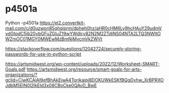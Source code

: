 # p4501a
Python -p4501a
https://el2.convertkit-mail.com/c/d0uzwpn85qhqiprm/dpheh0hz/aHR0cHM6Ly9hcHAuY29udmVydGtpdC5jb20vbGFuZGluZ19wYWdlcy82N2M2ZTdjNS04NTA2LTQ3NWItOWZmOC01MGY0MWEwMzBmNjMvcmVkZWVt


https://stackoverflow.com/questions/12042724/securely-storing-passwords-for-use-in-python-script

https://artsmidwest.org/wp-content/uploads/2022/12/Worksheet-SMART-Goals.pdf
https://artsmidwest.org/resource/smart-goals-for-arts-organizations/?gclid=CjwKCAiAl9efBhAkEiwA4Torikaipj8DOKUWkESKfBQgDvhw_XrBPRXOJdbM5EIN0l2IkEId3x08CBoCke0QAvD_BwE

